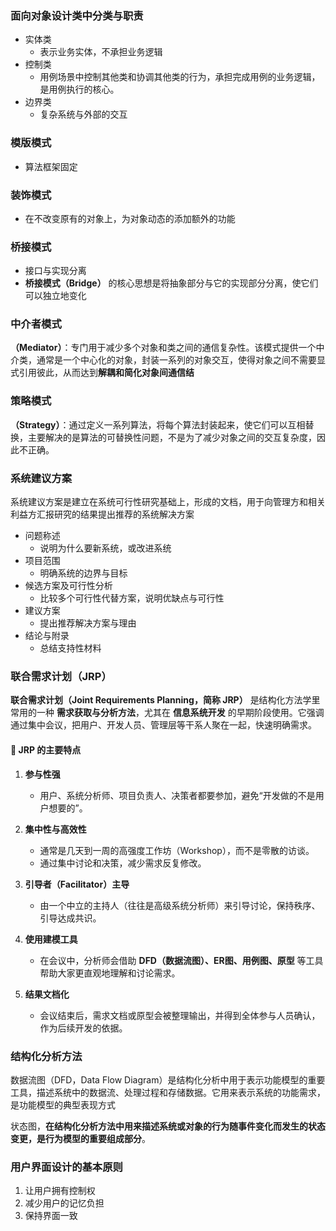 ### 面向对象设计类中分类与职责

- 实体类
	- 表示业务实体，不承担业务逻辑
- 控制类
	- 用例场景中控制其他类和协调其他类的行为，承担完成用例的业务逻辑，是用例执行的核心。
- 边界类
	- 复杂系统与外部的交互

### 模版模式

- 算法框架固定

### 装饰模式

- 在不改变原有的对象上，为对象动态的添加额外的功能

### 桥接模式

- 接口与实现分离
- **桥接模式（Bridge）** 的核心思想是将抽象部分与它的实现部分分离，使它们可以独立地变化

### **中介者模式**
**（Mediator）**：专门用于减少多个对象和类之间的通信复杂性。该模式提供一个中介类，通常是一个中心化的对象，封装一系列的对象交互，使得对象之间不需要显式引用彼此，从而达到**解耦和简化对象间通信结**

### 策略模式
**（Strategy）**：通过定义一系列算法，将每个算法封装起来，使它们可以互相替换，主要解决的是算法的可替换性问题，不是为了减少对象之间的交互复杂度，因此不正确。

### 系统建议方案

系统建议方案是建立在系统可行性研究基础上，形成的文档，用于向管理方和相关利益方汇报研究的结果提出推荐的系统解决方案

- 问题称述
	- 说明为什么要新系统，或改进系统
- 项目范围
	- 明确系统的边界与目标
- 候选方案及可行性分析
	- 比较多个可行性代替方案，说明优缺点与可行性
- 建议方案
	- 提出推荐解决方案与理由
- 结论与附录
	- 总结支持性材料

### 联合需求计划（JRP）

**联合需求计划（Joint Requirements Planning，简称 JRP）** 是结构化方法学里常用的一种 **需求获取与分析方法**，尤其在 **信息系统开发** 的早期阶段使用。它强调通过集中会议，把用户、开发人员、管理层等干系人聚在一起，快速明确需求。
#### **📌 JRP 的主要特点**
1. **参与性强**
    - 用户、系统分析师、项目负责人、决策者都要参加，避免“开发做的不是用户想要的”。
    
2. **集中性与高效性**
    - 通常是几天到一周的高强度工作坊（Workshop），而不是零散的访谈。
    - 通过集中讨论和决策，减少需求反复修改。
    
3. **引导者（Facilitator）主导**
    - 由一个中立的主持人（往往是高级系统分析师）来引导讨论，保持秩序、引导达成共识。
    
4. **使用建模工具**
    - 在会议中，分析师会借助 **DFD（数据流图）、ER图、用例图、原型** 等工具帮助大家更直观地理解和讨论需求。
    
5. **结果文档化**
    - 会议结束后，需求文档或原型会被整理输出，并得到全体参与人员确认，作为后续开发的依据。


### 结构化分析方法

数据流图（DFD，Data Flow Diagram）是结构化分析中用于表示功能模型的重要工具，描述系统中的数据流、处理过程和存储数据。它用来表示系统的功能需求，是功能模型的典型表现方式

状态图，**在结构化分析方法中用来描述系统或对象的行为随事件变化而发生的状态变更，是行为模型的重要组成部分**。


### 用户界面设计的基本原则

1. 让用户拥有控制权
2. 减少用户的记忆负担
3. 保持界面一致







